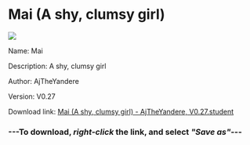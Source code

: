 # Mai (A shy, clumsy girl)

<img src = "https://raw.githubusercontent.com/Arbiter1223/Koukou-Gurashi-Custom-Students/master/Students/Files/Mai%20(A%20shy%2C%20clumsy%20girl).png">

Name: Mai

Description: A shy, clumsy girl

Author: AjTheYandere

Version: V0.27

Download link: <a href="https://raw.githubusercontent.com/Arbiter1223/Koukou-Gurashi-Custom-Students/master/Students/Files/Mai%20(A%20shy%2C%20clumsy%20girl)%20-%20AjTheYandere%2C%20V0.27.student">Mai (A shy, clumsy girl) - AjTheYandere, V0.27.student</a>

### ---**To download, _right-click_ the link, and select _"Save as"_**---
